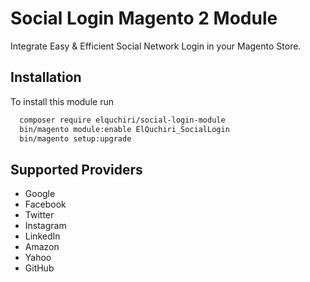 # Social Login Magento 2 Module

Integrate Easy & Efficient Social Network Login in your Magento Store.


## Installation

To install this module run

```bash
  composer require elquchiri/social-login-module
  bin/magento module:enable ElQuchiri_SocialLogin
  bin/magento setup:upgrade
```


## Supported Providers

- Google
- Facebook
- Twitter
- Instagram
- LinkedIn
- Amazon
- Yahoo
- GitHub

